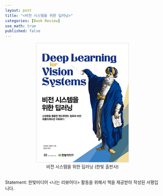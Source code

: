 ```yaml
---
layout: post
title: "<비전 시스템을 위한 딥러닝>"
categories: [Book Review]
use_math: true
published: false
---
```



<center><img src="/assets/img/220223_main.jpeg" width="60%" height="60%"><figcaption>비전 시스템을 위한 딥러닝 (한빛 출판사)</figcaption></center>
<br>

Statement: 한빛미디어 <나는 리뷰어다> 활동을 위해서 책을 제공받아 작성된 서평입니다.

